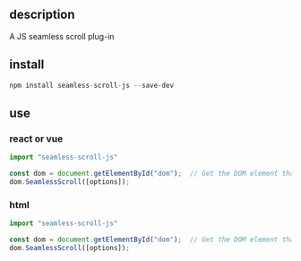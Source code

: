 ## description
A JS seamless scroll plug-in

## install
``` javascript
npm install seamless-scroll-js --save-dev
```
## use
### react or vue
``` javascript
import "seamless-scroll-js"

const dom = document.getElementById("dom");  // Get the DOM element that needs to scroll
dom.SeamlessScroll([options]);
```
### html
``` javascript
import "seamless-scroll-js"

const dom = document.getElementById("dom");  // Get the DOM element that needs to scroll
dom.SeamlessScroll([options]);
```


